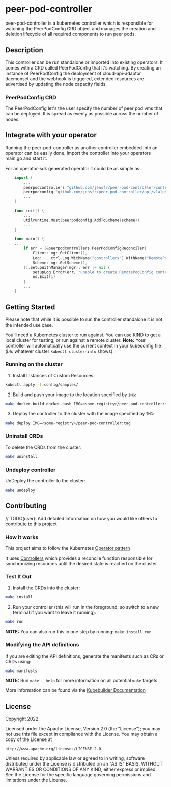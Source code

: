 # peer-pod-controller
peer-pod-controller is a kubernetes controller which is responsible for
watching the PeerPodConfig CRD object and manages the creation and deletion
lifecycle of all required components to run peer pods.

## Description
This controller can be run standalone or imported into existing operators. It comes with
a CRD called PeerPodConfig that it's watching. By creating an instance of PeerPodConfig the deployment of
cloud-api-adaptor daemonset and the webhook is triggered, extended resources are advertised by
updating the node capacity fields.

### PeerPodConfig CRD
The PeerPodConfig let's the user specify the number of peer pod vms that can be deployed.
It is spread as evenly as possible across the number of nodes.

## Integrate with your operator
Running the peer-pod-controller as another controller embedded into an operator can be easily
done. Import the controller into your operators main.go and start it.

For an operator-sdk generated operator it could be as simple as:

```go
    import (
        ...
        peerpodcontrollers "github.com/jensfr/peer-pod-controller/controllers"
        peerpodconfig "github.com/jensfr/peer-pod-controller/api/v1alpha1"
        ...
    )

    func init() {
        ...
        utilruntime.Must(peerpodconfig.AddToScheme(scheme))
        ...
    }

    func main() {
	...
        if err = (&peerpodcontrollers.PeerPodConfigReconciler{
        	Client: mgr.GetClient(),
        	Log:    ctrl.Log.WithName("controllers").WithName("RemotePodConfig"),
        	Scheme: mgr.GetScheme(),
        }).SetupWithManager(mgr); err != nil {
        	setupLog.Error(err, "unable to create RemotePodConfig controller for OpenShift cluster", "controller", "RemotePodConfig")
        	os.Exit(1)
        }
        ...
    }
```

## Getting Started
Please note that while it is possible to run the controller standalone it is not the
intended use case. 

You’ll need a Kubernetes cluster to run against. You can use [KIND](https://sigs.k8s.io/kind) to get a local cluster for testing, or run against a remote cluster.
**Note:** Your controller will automatically use the current context in your kubeconfig file (i.e. whatever cluster `kubectl cluster-info` shows).

### Running on the cluster
1. Install Instances of Custom Resources:

```sh
kubectl apply -f config/samples/
```

2. Build and push your image to the location specified by `IMG`:
	
```sh
make docker-build docker-push IMG=<some-registry>/peer-pod-controller:tag
```
	
3. Deploy the controller to the cluster with the image specified by `IMG`:

```sh
make deploy IMG=<some-registry>/peer-pod-controller:tag
```

### Uninstall CRDs
To delete the CRDs from the cluster:

```sh
make uninstall
```

### Undeploy controller
UnDeploy the controller to the cluster:

```sh
make undeploy
```

## Contributing
// TODO(user): Add detailed information on how you would like others to contribute to this project

### How it works
This project aims to follow the Kubernetes [Operator pattern](https://kubernetes.io/docs/concepts/extend-kubernetes/operator/)

It uses [Controllers](https://kubernetes.io/docs/concepts/architecture/controller/) 
which provides a reconcile function responsible for synchronizing resources until the desired state is reached on the cluster 

### Test It Out
1. Install the CRDs into the cluster:

```sh
make install
```

2. Run your controller (this will run in the foreground, so switch to a new terminal if you want to leave it running):

```sh
make run
```

**NOTE:** You can also run this in one step by running: `make install run`

### Modifying the API definitions
If you are editing the API definitions, generate the manifests such as CRs or CRDs using:

```sh
make manifests
```

**NOTE:** Run `make --help` for more information on all potential `make` targets

More information can be found via the [Kubebuilder Documentation](https://book.kubebuilder.io/introduction.html)

## License

Copyright 2022.

Licensed under the Apache License, Version 2.0 (the "License");
you may not use this file except in compliance with the License.
You may obtain a copy of the License at

    http://www.apache.org/licenses/LICENSE-2.0

Unless required by applicable law or agreed to in writing, software
distributed under the License is distributed on an "AS IS" BASIS,
WITHOUT WARRANTIES OR CONDITIONS OF ANY KIND, either express or implied.
See the License for the specific language governing permissions and
limitations under the License.
